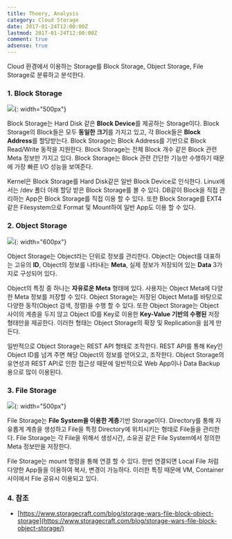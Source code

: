 ```yaml
---
title: Thoery, Analysis
category: Cloud Storage
date: 2017-01-24T12:00:00Z
lastmod: 2017-01-24T12:00:00Z
comment: true
adsense: true
---
```


Cloud 환경에서 이용하는 Storage를 Block Storage, Object Storage, File Storage로 분류하고 분석한다.

### 1. Block Storage

![]({{site.baseurl}}/images/theory_analysis/Cloud_Storage/Block_Storage.PNG){: width="500px"}

Block Storage는 Hard Disk 같은 **Block Device**를 제공하는 Storage이다. Block Storage의 Block들은 모두 **동일한 크기**를 가지고 있고, 각 Block들은 **Block Address**를 할당받는다. Block Storage는 Block Address를 기반으로 Block Read/Write 동작을 지원한다. Block Storage는 전체 Block 개수 같은 Block 관련 Meta 정보만 가지고 있다. Block Storage는 Block 관련 간단한 기능만 수행하기 때문에 가장 빠른 I/O 성능을 보여준다.

Kernel은 Block Storage를 Hard Disk같은 일반 Block Device로 인식한다. Linux에서는 /dev 폴더 아래 할당 받은 Block Storage를 볼 수 있다. DB같이 Block을 직접 관리하는 App은 Block Storage를 직접 이용 할 수 있다. 또한 Block Storage를 EXT4같은 Filesystem으로 Format 및 Mount하여 일반 App도 이용 할 수 있다.

### 2. Object Storage

![]({{site.baseurl}}/images/theory_analysis/Cloud_Storage/Object_Storage.PNG){: width="600px"}

Object Storage는 Object라는 단위로 정보를 관리한다. Object는 Object를 대표하는 고유의 **ID**, Object의 정보를 나타내는 **Meta**, 실제 정보가 저장되어 있는 **Data** 3가지로 구성되어 있다.

Object의 특징 중 하나는 **자유로운 Meta** 형태에 있다. 사용자는 Object Meta에 다양한 Meta 정보를 저장할 수 있다. Object Storage는 저장된 Object Meta를 바탕으로 다양한 동작(Object 검색, 정렬)을 수행 할 수 있다. 또한 Object Storage는 Object 사이의 계층을 두지 않고 Object ID를 Key로 이용한 **Key-Value 기반의 수평된** 저장 형태만을 제공한다. 이러한 형태는 Object Storage의 확장 및 Replication을 쉽게 만든다.

일반적으로 Object Storage는 REST API 형태로 조작한다. REST API를 통해 Key인 Object ID를 넘겨 주면 해당 Object의 정보를 얻어오고, 조작한다. Object Storage의 유연성과 REST API로 인한 접근성 때문에 일반적으로 Web App이나 Data Backup용으로 많이 이용된다.

### 3. File Storage

![]({{site.baseurl}}/images/theory_analysis/Cloud_Storage/File_Storage.PNG){: width="500px"}

File Storage는 **File System을 이용한 계층**기반 Storage이다. Directory를 통해 자유롭게 계층을 생성하고 File을 특정 Directory에 위치시키는 형태로 File들을 관리한다. File Storage는 각 File을 위해서 생성시간, 소유권 같은 File System에서 정의한 Meta 정보만을 저장한다.

File Storage는 mount 명령을 통해 연결 할 수 있다. 한번 연결되면 Local File 처럼 다양한 App들을 이용하여 복사, 변경이 가능하다. 이러한 특징 때문에 VM, Container 사이에서 File 공유시 이용되고 있다.

### 4. 참조

* [https://www.storagecraft.com/blog/storage-wars-file-block-object-storage](https://www.storagecraft.com/blog/storage-wars-file-block-object-storage/)
